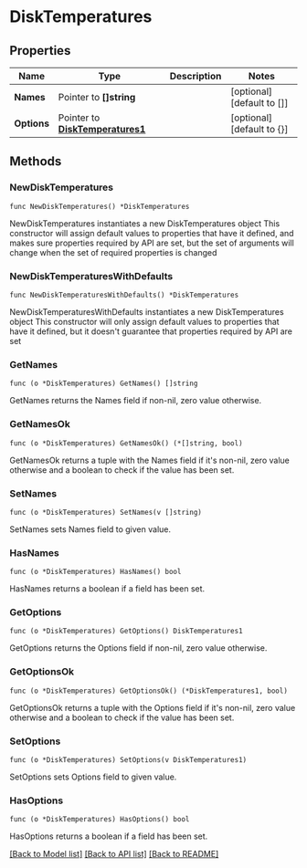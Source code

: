 # DiskTemperatures

## Properties

Name | Type | Description | Notes
------------ | ------------- | ------------- | -------------
**Names** | Pointer to **[]string** |  | [optional] [default to []]
**Options** | Pointer to [**DiskTemperatures1**](DiskTemperatures1.md) |  | [optional] [default to {}]

## Methods

### NewDiskTemperatures

`func NewDiskTemperatures() *DiskTemperatures`

NewDiskTemperatures instantiates a new DiskTemperatures object
This constructor will assign default values to properties that have it defined,
and makes sure properties required by API are set, but the set of arguments
will change when the set of required properties is changed

### NewDiskTemperaturesWithDefaults

`func NewDiskTemperaturesWithDefaults() *DiskTemperatures`

NewDiskTemperaturesWithDefaults instantiates a new DiskTemperatures object
This constructor will only assign default values to properties that have it defined,
but it doesn't guarantee that properties required by API are set

### GetNames

`func (o *DiskTemperatures) GetNames() []string`

GetNames returns the Names field if non-nil, zero value otherwise.

### GetNamesOk

`func (o *DiskTemperatures) GetNamesOk() (*[]string, bool)`

GetNamesOk returns a tuple with the Names field if it's non-nil, zero value otherwise
and a boolean to check if the value has been set.

### SetNames

`func (o *DiskTemperatures) SetNames(v []string)`

SetNames sets Names field to given value.

### HasNames

`func (o *DiskTemperatures) HasNames() bool`

HasNames returns a boolean if a field has been set.

### GetOptions

`func (o *DiskTemperatures) GetOptions() DiskTemperatures1`

GetOptions returns the Options field if non-nil, zero value otherwise.

### GetOptionsOk

`func (o *DiskTemperatures) GetOptionsOk() (*DiskTemperatures1, bool)`

GetOptionsOk returns a tuple with the Options field if it's non-nil, zero value otherwise
and a boolean to check if the value has been set.

### SetOptions

`func (o *DiskTemperatures) SetOptions(v DiskTemperatures1)`

SetOptions sets Options field to given value.

### HasOptions

`func (o *DiskTemperatures) HasOptions() bool`

HasOptions returns a boolean if a field has been set.


[[Back to Model list]](../README.md#documentation-for-models) [[Back to API list]](../README.md#documentation-for-api-endpoints) [[Back to README]](../README.md)


